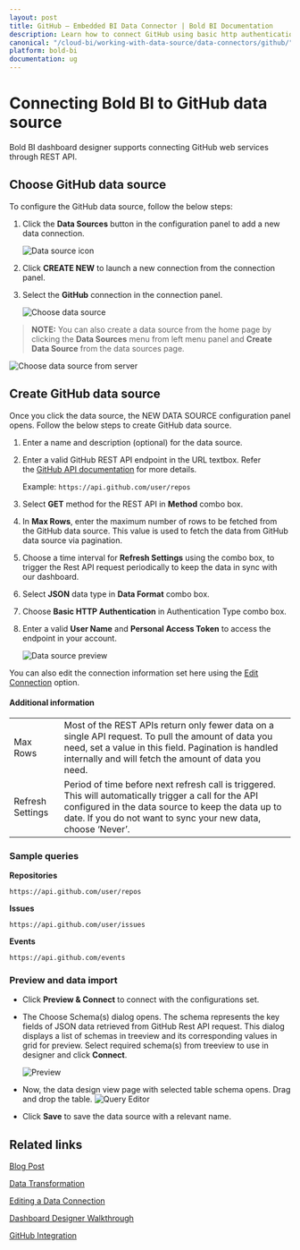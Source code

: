 ```yaml
---
layout: post
title: GitHub – Embedded BI Data Connector | Bold BI Documentation
description: Learn how to connect GitHub using basic http authentication through REST API endpoint with Bold BI Embedded.
canonical: "/cloud-bi/working-with-data-source/data-connectors/github/"
platform: bold-bi
documentation: ug
---
```


# Connecting Bold BI to GitHub data source
Bold BI dashboard designer supports connecting GitHub web services through REST API.

## Choose GitHub data source
To configure the GitHub data source, follow the below steps:
1. Click the **Data Sources** button in the configuration panel to add a new data connection.

   ![Data source icon](/static/assets/embedded/working-with-datasource/data-connectors/images/common/DataSourcesIcon.png)

2. Click **CREATE NEW** to launch a new connection from the connection panel.
3. Select the **GitHub** connection in the connection panel.

   ![Choose data source](/static/assets/embedded/working-with-datasource/data-connectors/images/github/ChooseDS.png)

> **NOTE:** You can also create a data source from the home page by clicking the **Data Sources** menu from left menu panel and **Create Data Source** from the data sources page.

   ![Choose data source from server](/static/assets/embedded/working-with-datasource/data-connectors/images/github/ChooseDS_server.png)

## Create GitHub data source
Once you click the data source, the NEW DATA SOURCE configuration panel opens. Follow the below steps to create GitHub data source.
1. Enter a name and description (optional) for the data source.
2. Enter a valid GitHub REST API endpoint in the URL textbox. Refer the [GitHub API documentation](https://developer.github.com/v3/) for more details.

    Example: `https://api.github.com/user/repos`

3. Select **GET** method for the REST API in **Method** combo box.
4. In **Max Rows**, enter the maximum number of rows to be fetched from the GitHub data source. This value is used to fetch the data from GitHub data source via pagination.
5. Choose a time interval for **Refresh Settings** using the combo box, to trigger the Rest API request periodically to keep the data in sync with our dashboard.  
6. Select **JSON** data type in **Data Format** combo box.
7. Choose **Basic HTTP Authentication** in Authentication Type combo box.
8. Enter a valid **User Name** and **Personal Access Token** to access the endpoint in your account.

   ![Data source preview](/static/assets/embedded/working-with-datasource/data-connectors/images/github/DataSourcesView.png)

You can also edit the connection information set here using the [Edit Connection](/embedded-bi/working-with-data-source/editing-a-data-connection/) option.

#### Additional information
<table width="600">
<tr>
<td>
Max Rows
</td>
<td>
Most of the REST APIs return only fewer data on a single API request. To pull the amount of data you need, set a value in this field.  
Pagination is handled internally and will fetch the amount of data you need.
</td>
</tr>
<tr>
<td>
Refresh Settings
</td>
<td>
Period of time before next refresh call is triggered. This will automatically trigger a call for the API configured in the data source to keep the data up to date. If you do not want to sync your new data, choose ‘Never’.
</td>
</tr>
</table>

### Sample queries

**Repositories**

`https://api.github.com/user/repos`

**Issues**

`https://api.github.com/user/issues`

**Events**

`https://api.github.com/events`

### Preview and data import
* Click **Preview & Connect** to connect with the configurations set.
* The Choose Schema(s) dialog opens. The schema represents the key fields of JSON data retrieved from GitHub Rest API request. This dialog displays a list of schemas in treeview and its corresponding values in grid for preview. Select required schema(s) from treeview to use in designer and click **Connect**.

   ![Preview](/static/assets/embedded/working-with-datasource/data-connectors/images/common/Preview.png)

* Now, the data design view page with selected table schema opens. Drag and drop the table.
   ![Query Editor](/static/assets/embedded/working-with-datasource/data-connectors/images/common/QueryEditor.png)

* Click **Save** to save the data source with a relevant name.

## Related links

[Blog Post](https://www.boldbi.com/blog/analyze-and-visualize-your-github-repository-statistics-data)

[Data Transformation](/embedded-bi/working-with-data-source/transforming-data/joining-table/)

[Editing a Data Connection](/embedded-bi/working-with-data-source/editing-a-data-connection/)   

[Dashboard Designer Walkthrough](/embedded-bi/getting-started/quick-start/)

[GitHub Integration](https://www.boldbi.com/integrations/github?utm_source=syncfusion&utm_medium=documentation&utm_campaign=boldbigithubintegration)